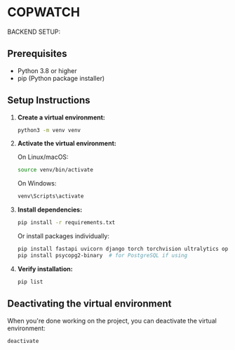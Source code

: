 # COPWATCH


BACKEND SETUP:

## Prerequisites
- Python 3.8 or higher
- pip (Python package installer)

## Setup Instructions

1. **Create a virtual environment:**
   ```bash
   python3 -m venv venv
   ```

2. **Activate the virtual environment:**
   
   On Linux/macOS:
   ```bash
   source venv/bin/activate
   ```
   
   On Windows:
   ```bash
   venv\Scripts\activate
   ```

3. **Install dependencies:**
   ```bash
   pip install -r requirements.txt
   ```

   Or install packages individually:
   ```bash
   pip install fastapi uvicorn django torch torchvision ultralytics opencv-python ffmpeg-python
   pip install psycopg2-binary  # for PostgreSQL if using
   ```

4. **Verify installation:**
   ```bash
   pip list
   ```

## Deactivating the virtual environment
When you're done working on the project, you can deactivate the virtual environment:
```bash
deactivate
```
